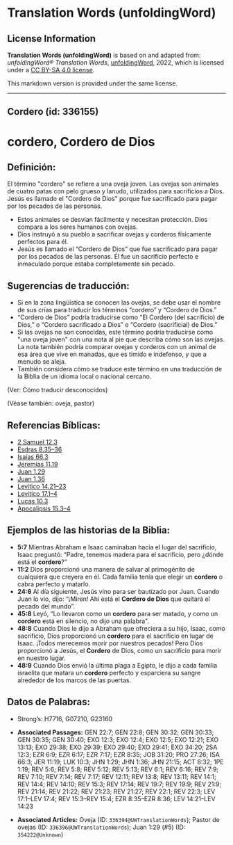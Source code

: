 # Translation Words (unfoldingWord)

## License Information

**Translation Words (unfoldingWord)** is based on and adapted from: _unfoldingWord® Translation Words_, [unfoldingWord](https://unfoldingword.org/utw), 2022, which is licensed under a [CC BY-SA 4.0 license](https://creativecommons.org/licenses/by-sa/4.0/legalcode.en).

This markdown version is provided under the same license.



--------------------------------

## Cordero (id: 336155)

cordero, Cordero de Dios
========================

Definición:
-----------

El término "cordero" se refiere a una oveja joven. Las ovejas son animales de cuatro patas con pelo grueso y lanudo, utilizados para sacrificios a Dios. Jesús es llamado el "Cordero de Dios" porque fue sacrificado para pagar por los pecados de las personas.

* Estos animales se desvían fácilmente y necesitan protección. Dios compara a los seres humanos con ovejas.
* Dios instruyó a su pueblo a sacrificar ovejas y corderos físicamente perfectos para él.
* Jesús es llamado el “Cordero de Dios” que fue sacrificado para pagar por los pecados de las personas. Él fue un sacrificio perfecto e inmaculado porque estaba completamente sin pecado.

Sugerencias de traducción:
--------------------------

* Si en la zona lingüística se conocen las ovejas, se debe usar el nombre de sus crías para traducir los términos “cordero” y “Cordero de Dios.”
* “Cordero de Dios” podría traducirse como “El Cordero (del sacrificio) de Dios,” o “Cordero sacrificado a Dios” o “Cordero (sacrificial) de Dios.”
* Si las ovejas no son conocidas, este término podría traducirse como "una oveja joven" con una nota al pie que describa cómo son las ovejas. La nota también podría comparar ovejas y corderos con un animal de esa área que vive en manadas, que es tímido e indefenso, y que a menudo se aleja.
* También considera cómo se traduce este término en una traducción de la Biblia de un idioma local o nacional cercano.

(Ver: Cómo traducir desconocidos)

(Véase también: oveja, pastor)

Referencias Bíblicas:
---------------------

* [2 Samuel 12\.3](https://ref.ly/2Sam12:3)
* [Esdras 8\.35–36](https://ref.ly/Ezra8:35-Ezra8:36)
* [Isaías 66\.3](https://ref.ly/Isa66:3)
* [Jeremías 11\.19](https://ref.ly/Jer11:19)
* [Juan 1\.29](https://ref.ly/John1:29)
* [Juan 1\.36](https://ref.ly/John1:36)
* [Levitico 14\.21–23](https://ref.ly/Lev14:21-Lev14:23)
* [Levitico 17\.1–4](https://ref.ly/Lev17:1-Lev17:4)
* [Lucas 10\.3](https://ref.ly/Luke10:3)
* [Apocalipsis 15\.3–4](https://ref.ly/Rev15:3-Rev15:4)

Ejemplos de las historias de la Biblia:
---------------------------------------

* **5:7** Mientras Abraham e Isaac caminaban hacia el lugar del sacrificio, Isaac preguntó: “Padre, tenemos madera para el sacrificio, pero ¿dónde está el **cordero**?”
* **11:2** Dios proporcionó una manera de salvar al primogénito de cualquiera que creyera en él. Cada familia tenía que elegir un **cordero** o cabra perfecto y matarlo.
* **24:6** Al día siguiente, Jesús vino para ser bautizado por Juan. Cuando Juan lo vio, dijo: “¡Miren! Ahí está el **Cordero de Dios** que quitará el pecado del mundo”.
* **45:8** Leyó, “Lo llevaron como un **cordero** para ser matado, y como un **cordero** está en silencio, no dijo una palabra”.
* **48:8** Cuando Dios le dijo a Abraham que ofreciera a su hijo, Isaac, como sacrificio, Dios proporcionó un **cordero** para el sacrificio en lugar de Isaac. ¡Todos merecemos morir por nuestros pecados! Pero Dios proporcionó a Jesús, el **Cordero** de Dios, como un sacrificio para morir en nuestro lugar.
* **48:9** Cuando Dios envió la última plaga a Egipto, le dijo a cada familia israelita que matara un **cordero** perfecto y esparciera su sangre alrededor de los marcos de las puertas.

Datos de Palabras:
------------------

* Strong’s: H7716, G07210, G23160

* **Associated Passages:** GEN 22:7; GEN 22:8; GEN 30:32; GEN 30:33; GEN 30:35; GEN 30:40; EXO 12:3; EXO 12:4; EXO 12:5; EXO 12:21; EXO 13:13; EXO 29:38; EXO 29:39; EXO 29:40; EXO 29:41; EXO 34:20; 2SA 12:3; EZR 6:9; EZR 6:17; EZR 7:17; EZR 8:35; JOB 31:20; PRO 27:26; ISA 66:3; JER 11:19; LUK 10:3; JHN 1:29; JHN 1:36; JHN 21:15; ACT 8:32; 1PE 1:19; REV 5:6; REV 5:8; REV 5:12; REV 5:13; REV 6:1; REV 6:16; REV 7:9; REV 7:10; REV 7:14; REV 7:17; REV 12:11; REV 13:8; REV 13:11; REV 14:1; REV 14:4; REV 14:10; REV 15:3; REV 17:14; REV 19:7; REV 19:9; REV 21:9; REV 21:14; REV 21:22; REV 21:23; REV 21:27; REV 22:1; REV 22:3; LEV 17:1–LEV 17:4; REV 15:3–REV 15:4; EZR 8:35–EZR 8:36; LEV 14:21–LEV 14:23
* **Associated Articles:** Oveja (ID: `336394@UWTranslationWords`); Pastor de ovejas (ID: `336396@UWTranslationWords`); Juan 1:29 (#5) (ID: `354222@Unknown`)

